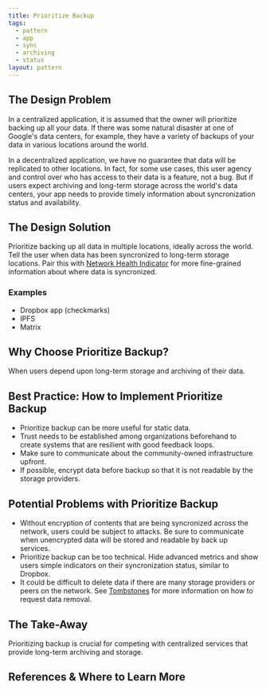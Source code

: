 ```yaml
---
title: Prioritize Backup
tags:
  - pattern
  - app
  - sync
  - archiving
  - status
layout: pattern
---
```


## The Design Problem

In a centralized application, it is assumed that the owner will prioritize backing up all your data. If there was some natural disaster at one of Google's data centers, for example, they have a variety of backups of your data in various locations around the world.

In a decentralized application, we have no guarantee that data will be replicated to other locations. In fact, for some use cases, this user agency and control over who has access to their data is a feature, not a bug. But if users expect archiving and long-term storage across the world's data centers, your app needs to provide timely information about syncronization status and availability.

## The Design Solution

Prioritize backing up all data in multiple locations, ideally across the world. Tell the user when data has been syncronized to long-term storage locations. Pair this with [Network Health Indicator](network-health-indicator.md) for more fine-grained information about where data is syncronized.

### Examples

- Dropbox app (checkmarks)
- IPFS
- Matrix

## Why Choose Prioritize Backup?

When users depend upon long-term storage and archiving of their data.

## Best Practice: How to Implement Prioritize Backup

- Prioritize backup can be more useful for static data.
- Trust needs to be established among organizations beforehand to create systems that are resilient with good feedback loops.
- Make sure to communicate about the community-owned infrastructure upfront.
- If possible, encrypt data before backup so that it is not readable by the storage providers.

## Potential Problems with Prioritize Backup

- Without encryption of contents that are being syncronized across the network, users could be subject to attacks. Be sure to communicate when unencrypted data will be stored and readable by back up services.
- Prioritize backup can be too technical. Hide advanced metrics and show users simple indicators on their syncronization status, similar to Dropbox.
- It could be difficult to delete data if there are many storage providers or peers on the network. See [Tombstones](tombstones.md) for more information on how to request data removal.

## The Take-Away

Prioritizing backup is crucial for competing with centralized services that provide long-term archiving and storage.

## References & Where to Learn More
